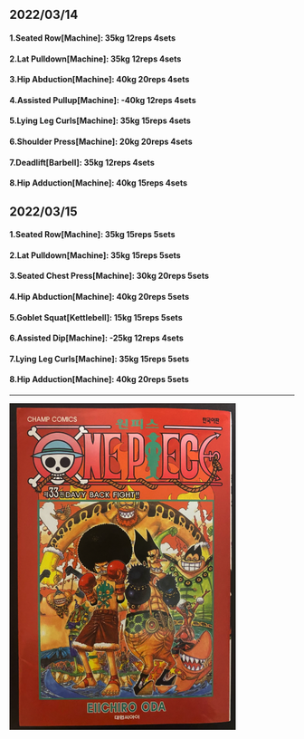 ## 2022/03/14
#### 1.Seated Row\[Machine]: 35kg 12reps 4sets
#### 2.Lat Pulldown\[Machine\]: 35kg 12reps 4sets
#### 3.Hip Abduction\[Machine\]: 40kg 20reps 4sets
#### 4.Assisted Pullup\[Machine\]: -40kg 12reps 4sets
#### 5.Lying Leg Curls\[Machine\]: 35kg 15reps 4sets
#### 6.Shoulder Press\[Machine\]: 20kg 20reps 4sets
#### 7.Deadlift\[Barbell\]: 35kg 12reps 4sets
#### 8.Hip Adduction\[Machine\]: 40kg 15reps 4sets

## 2022/03/15
#### 1.Seated Row\[Machine]: 35kg 15reps 5sets
#### 2.Lat Pulldown\[Machine\]: 35kg 15reps 5sets
#### 3.Seated Chest Press\[Machine\]: 30kg 20reps 5sets
#### 4.Hip Abduction\[Machine\]: 40kg 20reps 5sets
#### 5.Goblet Squat\[Kettlebell\]: 15kg 15reps 5sets
#### 6.Assisted Dip\[Machine\]: -25kg 12reps 4sets
#### 7.Lying Leg Curls\[Machine\]: 35kg 15reps 5sets
#### 8.Hip Adduction\[Machine\]: 40kg 20reps 5sets


---

<img src='./_resources/__033.png' width='400px' />
